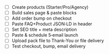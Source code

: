 - [ ] Create products (Starter/Pro/Agency)
- [ ] Build sales page & paste blocks
- [ ] Add order bump on checkout
- [ ] Paste FAQ+Product JSON‑LD in header
- [ ] Set SEO title + meta description
- [ ] Paste & schedule 5‑email launch
- [ ] Upload pack file to Thank‑You or file delivery
- [ ] Test checkout, bump, email delivery
